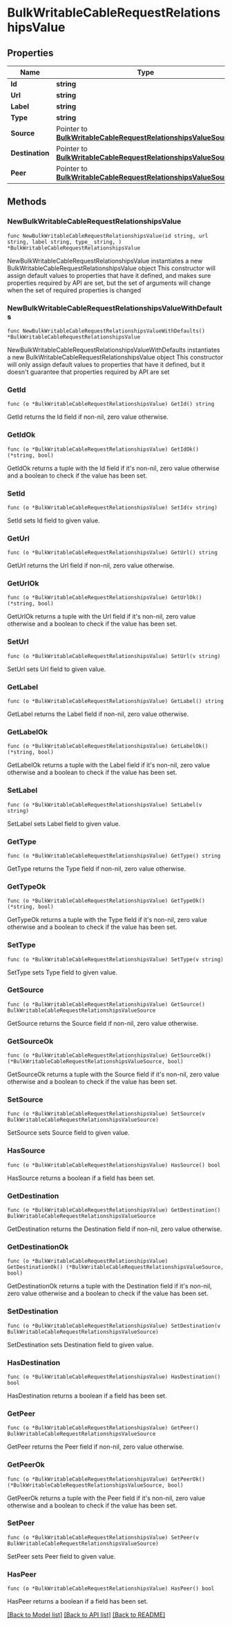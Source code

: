 # BulkWritableCableRequestRelationshipsValue

## Properties

Name | Type | Description | Notes
------------ | ------------- | ------------- | -------------
**Id** | **string** |  | [readonly] 
**Url** | **string** |  | [readonly] 
**Label** | **string** |  | [readonly] 
**Type** | **string** |  | [readonly] 
**Source** | Pointer to [**BulkWritableCableRequestRelationshipsValueSource**](BulkWritableCableRequestRelationshipsValueSource.md) |  | [optional] 
**Destination** | Pointer to [**BulkWritableCableRequestRelationshipsValueSource**](BulkWritableCableRequestRelationshipsValueSource.md) |  | [optional] 
**Peer** | Pointer to [**BulkWritableCableRequestRelationshipsValueSource**](BulkWritableCableRequestRelationshipsValueSource.md) |  | [optional] 

## Methods

### NewBulkWritableCableRequestRelationshipsValue

`func NewBulkWritableCableRequestRelationshipsValue(id string, url string, label string, type_ string, ) *BulkWritableCableRequestRelationshipsValue`

NewBulkWritableCableRequestRelationshipsValue instantiates a new BulkWritableCableRequestRelationshipsValue object
This constructor will assign default values to properties that have it defined,
and makes sure properties required by API are set, but the set of arguments
will change when the set of required properties is changed

### NewBulkWritableCableRequestRelationshipsValueWithDefaults

`func NewBulkWritableCableRequestRelationshipsValueWithDefaults() *BulkWritableCableRequestRelationshipsValue`

NewBulkWritableCableRequestRelationshipsValueWithDefaults instantiates a new BulkWritableCableRequestRelationshipsValue object
This constructor will only assign default values to properties that have it defined,
but it doesn't guarantee that properties required by API are set

### GetId

`func (o *BulkWritableCableRequestRelationshipsValue) GetId() string`

GetId returns the Id field if non-nil, zero value otherwise.

### GetIdOk

`func (o *BulkWritableCableRequestRelationshipsValue) GetIdOk() (*string, bool)`

GetIdOk returns a tuple with the Id field if it's non-nil, zero value otherwise
and a boolean to check if the value has been set.

### SetId

`func (o *BulkWritableCableRequestRelationshipsValue) SetId(v string)`

SetId sets Id field to given value.


### GetUrl

`func (o *BulkWritableCableRequestRelationshipsValue) GetUrl() string`

GetUrl returns the Url field if non-nil, zero value otherwise.

### GetUrlOk

`func (o *BulkWritableCableRequestRelationshipsValue) GetUrlOk() (*string, bool)`

GetUrlOk returns a tuple with the Url field if it's non-nil, zero value otherwise
and a boolean to check if the value has been set.

### SetUrl

`func (o *BulkWritableCableRequestRelationshipsValue) SetUrl(v string)`

SetUrl sets Url field to given value.


### GetLabel

`func (o *BulkWritableCableRequestRelationshipsValue) GetLabel() string`

GetLabel returns the Label field if non-nil, zero value otherwise.

### GetLabelOk

`func (o *BulkWritableCableRequestRelationshipsValue) GetLabelOk() (*string, bool)`

GetLabelOk returns a tuple with the Label field if it's non-nil, zero value otherwise
and a boolean to check if the value has been set.

### SetLabel

`func (o *BulkWritableCableRequestRelationshipsValue) SetLabel(v string)`

SetLabel sets Label field to given value.


### GetType

`func (o *BulkWritableCableRequestRelationshipsValue) GetType() string`

GetType returns the Type field if non-nil, zero value otherwise.

### GetTypeOk

`func (o *BulkWritableCableRequestRelationshipsValue) GetTypeOk() (*string, bool)`

GetTypeOk returns a tuple with the Type field if it's non-nil, zero value otherwise
and a boolean to check if the value has been set.

### SetType

`func (o *BulkWritableCableRequestRelationshipsValue) SetType(v string)`

SetType sets Type field to given value.


### GetSource

`func (o *BulkWritableCableRequestRelationshipsValue) GetSource() BulkWritableCableRequestRelationshipsValueSource`

GetSource returns the Source field if non-nil, zero value otherwise.

### GetSourceOk

`func (o *BulkWritableCableRequestRelationshipsValue) GetSourceOk() (*BulkWritableCableRequestRelationshipsValueSource, bool)`

GetSourceOk returns a tuple with the Source field if it's non-nil, zero value otherwise
and a boolean to check if the value has been set.

### SetSource

`func (o *BulkWritableCableRequestRelationshipsValue) SetSource(v BulkWritableCableRequestRelationshipsValueSource)`

SetSource sets Source field to given value.

### HasSource

`func (o *BulkWritableCableRequestRelationshipsValue) HasSource() bool`

HasSource returns a boolean if a field has been set.

### GetDestination

`func (o *BulkWritableCableRequestRelationshipsValue) GetDestination() BulkWritableCableRequestRelationshipsValueSource`

GetDestination returns the Destination field if non-nil, zero value otherwise.

### GetDestinationOk

`func (o *BulkWritableCableRequestRelationshipsValue) GetDestinationOk() (*BulkWritableCableRequestRelationshipsValueSource, bool)`

GetDestinationOk returns a tuple with the Destination field if it's non-nil, zero value otherwise
and a boolean to check if the value has been set.

### SetDestination

`func (o *BulkWritableCableRequestRelationshipsValue) SetDestination(v BulkWritableCableRequestRelationshipsValueSource)`

SetDestination sets Destination field to given value.

### HasDestination

`func (o *BulkWritableCableRequestRelationshipsValue) HasDestination() bool`

HasDestination returns a boolean if a field has been set.

### GetPeer

`func (o *BulkWritableCableRequestRelationshipsValue) GetPeer() BulkWritableCableRequestRelationshipsValueSource`

GetPeer returns the Peer field if non-nil, zero value otherwise.

### GetPeerOk

`func (o *BulkWritableCableRequestRelationshipsValue) GetPeerOk() (*BulkWritableCableRequestRelationshipsValueSource, bool)`

GetPeerOk returns a tuple with the Peer field if it's non-nil, zero value otherwise
and a boolean to check if the value has been set.

### SetPeer

`func (o *BulkWritableCableRequestRelationshipsValue) SetPeer(v BulkWritableCableRequestRelationshipsValueSource)`

SetPeer sets Peer field to given value.

### HasPeer

`func (o *BulkWritableCableRequestRelationshipsValue) HasPeer() bool`

HasPeer returns a boolean if a field has been set.


[[Back to Model list]](../README.md#documentation-for-models) [[Back to API list]](../README.md#documentation-for-api-endpoints) [[Back to README]](../README.md)



